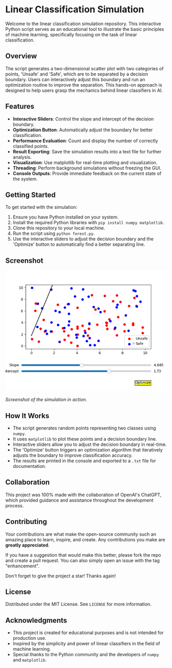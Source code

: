 # Linear Classification Simulation

Welcome to the linear classification simulation repository. This interactive Python script serves as an educational tool to illustrate the basic principles of machine learning, specifically focusing on the task of linear classification.

## Overview

The script generates a two-dimensional scatter plot with two categories of points, 'Unsafe' and 'Safe', which are to be separated by a decision boundary. Users can interactively adjust this boundary and run an optimization routine to improve the separation. This hands-on approach is designed to help users grasp the mechanics behind linear classifiers in AI.

## Features

- **Interactive Sliders**: Control the slope and intercept of the decision boundary.
- **Optimization Button**: Automatically adjust the boundary for better classification.
- **Performance Evaluation**: Count and display the number of correctly classified points.
- **Result Exporting**: Save the simulation results into a text file for further analysis.
- **Visualization**: Use matplotlib for real-time plotting and visualization.
- **Threading**: Perform background simulations without freezing the GUI.
- **Console Outputs**: Provide immediate feedback on the current state of the system.

## Getting Started

To get started with the simulation:

1. Ensure you have Python installed on your system.
2. Install the required Python libraries with `pip install numpy matplotlib`.
3. Clone this repository to your local machine.
4. Run the script using `python forest.py`.
5. Use the interactive sliders to adjust the decision boundary and the 'Optimize' button to automatically find a better separating line.

## Screenshot

![Simulation Screenshot](./screenshot.png)

*Screenshot of the simulation in action.*

## How It Works

- The script generates random points representing two classes using `numpy`.
- It uses `matplotlib` to plot these points and a decision boundary line.
- Interactive sliders allow you to adjust the decision boundary in real-time.
- The 'Optimize' button triggers an optimization algorithm that iteratively adjusts the boundary to improve classification accuracy.
- The results are printed in the console and exported to a `.txt` file for documentation.

## Collaboration

This project was 100% made with the collaboration of OpenAI's ChatGPT, which provided guidance and assistance throughout the development process.

## Contributing

Your contributions are what make the open-source community such an amazing place to learn, inspire, and create. Any contributions you make are **greatly appreciated**.

If you have a suggestion that would make this better, please fork the repo and create a pull request. You can also simply open an issue with the tag "enhancement".

Don't forget to give the project a star! Thanks again!

## License

Distributed under the MIT License. See `LICENSE` for more information.


## Acknowledgments

- This project is created for educational purposes and is not intended for production use.
- Inspired by the simplicity and power of linear classifiers in the field of machine learning.
- Special thanks to the Python community and the developers of `numpy` and `matplotlib`.
